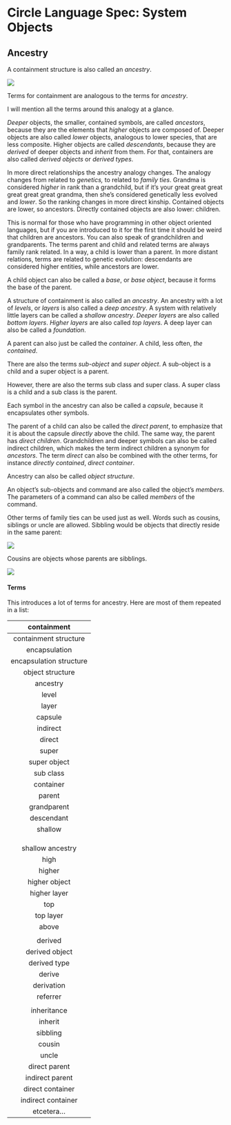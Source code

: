 ﻿Circle Language Spec: System Objects
====================================

Ancestry
--------

A containment structure is also called an *ancestry*.

![](images/80.%20Ancestry%20Terms.001.png)

Terms for containment are analogous to the terms for *ancestry*.

I will mention all the terms around this analogy at a glance.

*Deeper* objects, the smaller, contained symbols, are called *ancestors*, because they are the elements that *higher* objects are composed of. Deeper objects are also called *lower* objects, analogous to lower species, that are less composite. Higher objects are called *descendants*, because they are *derived* of deeper objects and *inherit* from them. For that, containers are also called *derived objects* or *derived types*.

In more direct relationships the ancestry analogy changes. The analogy changes from related to *genetics,* to related to *family ties*. Grandma is considered *higher* in rank than a grandchild, but if it’s your great great great great great great grandma, then she’s considered genetically less evolved and *lower*. So the ranking changes in more direct kinship. Contained objects are lower, so ancestors. Directly contained objects are also lower: children.

This is normal for those who have programming in other object oriented languages, but if you are introduced to it for the first time it should be weird that children are ancestors. You can also speak of grandchildren and grandparents. The terms parent and child and related terms are always family rank related. In a way, a child is lower than a parent. In more distant relations, terms are related to genetic evolution: descendants are considered higher entities, while ancestors are lower.

A child object can also be called a *base*, or *base* *object*, because it forms the base of the parent.

A structure of containment is also called an *ancestry*. An ancestry with a lot of *levels*, or *layers* is also called a *deep ancestry*. A system with relatively little layers can be called a *shallow ancestry*. *Deeper layers* are also called *bottom layers*. *Higher layers* are also called *top layers*. A deep layer can also be called a *foundation*.

A parent can also just be called the *container*. A child, less often, *the contained*.

There are also the terms *sub-object* and *super object*. A sub-object is a child and a super object is a parent.

However, there are also the terms sub class and super class. A super class is a child and a sub class is the parent.

Each symbol in the ancestry can also be called a *capsule*, because it encapsulates other symbols.

The parent of a child can also be called the *direct parent*, to emphasize that it is about the capsule *directly* above the child. The same way, the parent has *direct children*. Grandchildren and deeper symbols can also be called indirect children, which makes the term indirect children a synonym for *ancestors*. The term *direct* can also be combined with the other terms, for instance *directly contained*, *direct container*.

Ancestry can also be called *object structure*.

An object’s sub-objects and command are also called the object’s *members*. The parameters of a command can also be called *members* of the command.

Other terms of family ties can be used just as well. Words such as cousins, siblings or uncle are allowed. Sibbling would be objects that directly reside in the same parent:

![](images/80.%20Ancestry%20Terms.002.png)

Cousins are objects whose parents are sibblings.

![](images/80.%20Ancestry%20Terms.003.png)

#### Terms

This introduces a lot of terms for ancestry. Here are most of them repeated in a list:


|containment|
| :-: |
|containment structure|
|encapsulation|
|encapsulation structure|
|object structure|
|ancestry|
|level|
|layer|
|capsule|
|indirect|
|direct|
|super|sub|
|super object|sub-object|
|sub class|super class|
|container|the contained|
|parent|child|
|grandparent|grandchild|
|descendant|ancestor|
|shallow|deep|
||deeper|
||deeper object|
||deeper layer|
|shallow ancestry|deep ancestry|
|high|low|
|higher|lower|
|higher object|lower object|
|higher layer|lower layer|
|top|bottom|
|top layer|bottom layer|
|above|below|
||foundation|
|derived|base|
|derived object|base object|
|derived type|base type|
|derive||
|derivation||
|referrer|reference|
||member|
|inheritance||
|inherit||
|sibbling||
|cousin||
|uncle||
|direct parent|direct children|
|indirect parent|indirect children|
|direct container|directly contained|
|indirect container|indirectly contained|
|etcetera…|

